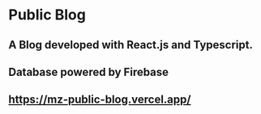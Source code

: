 # Public Blog
## A Blog developed with React.js and Typescript.
## Database powered by Firebase
## https://mz-public-blog.vercel.app/